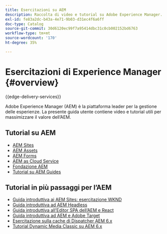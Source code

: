 ```yaml
---
title: Esercitazioni su AEM
description: Raccolta di video e tutorial su Adobe Experience Manager.
exl-id: fe83a2dc-b43a-4e71-9b03-d31ec4f6a6ff
doc-type: Catalog
source-git-commit: 30d6120ec99f7a95414dbc31c0cb002152bd6763
workflow-type: tm+mt
source-wordcount: '170'
ht-degree: 35%

---
```


# Esercitazioni di Experience Manager {#overview}

{{edge-delivery-services}}

Adobe Experience Manager (AEM) è la piattaforma leader per la gestione delle esperienze. La presente guida utente contiene video e tutorial utili per massimizzare il valore dell’AEM.

## Tutorial su AEM

+ [AEM Sites](https://experienceleague.adobe.com/docs/experience-manager-learn/sites/overview.html)
+ [AEM Assets](https://experienceleague.adobe.com/docs/experience-manager-learn/assets/overview.html)
+ [AEM Forms](https://experienceleague.adobe.com/docs/experience-manager-learn/forms/overview.html)
+ [AEM as Cloud Service](https://experienceleague.adobe.com/docs/experience-manager-learn/cloud-service/overview.html?lang=it)
+ [Fondazione AEM](https://experienceleague.adobe.com/docs/experience-manager-learn/foundation/overview.html)
+ [Tutorial su AEM Guides](https://experienceleague.adobe.com/docs/experience-manager-guides-learn/tutorials/overview.html)

## Tutorial in più passaggi per l’AEM

+ [Guida introduttiva ai AEM Sites: esercitazione WKND](https://experienceleague.adobe.com/docs/experience-manager-learn/getting-started-wknd-tutorial-develop/overview.html?lang=it)
+ [Guida introduttiva ad AEM Headless](https://experienceleague.adobe.com/docs/experience-manager-learn/getting-started-with-aem-headless/overview.html?lang=it)
+ [Guida introduttiva all’Editor SPA dell’AEM e React](https://experienceleague.adobe.com/docs/experience-manager-learn/spa-react-tutorial/overview.html)
+ [Guida introduttiva ad AEM e Adobe Target](https://experienceleague.adobe.com/docs/experience-manager-learn/aem-target-tutorial/overview.html)
+ [Esercitazione sulla cache di Dispatcher AEM 6.x](https://experienceleague.adobe.com/docs/experience-manager-learn/dispatcher-tutorial/overview.html)
+ [Tutorial Dynamic Media Classic su AEM 6.x](https://experienceleague.adobe.com/docs/experience-manager-learn/dynamic-media-classic-tutorial/overview.html)
